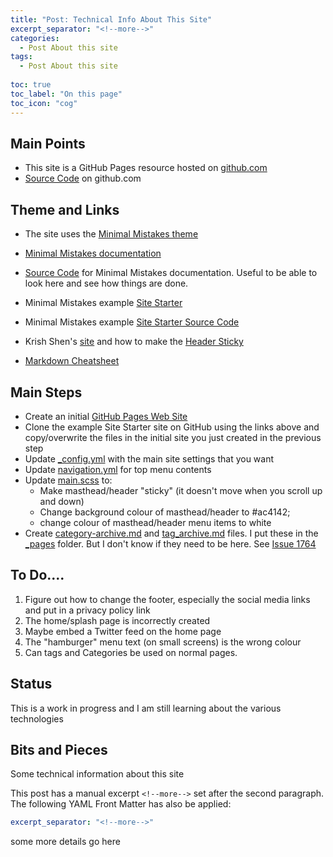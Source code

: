 ```yaml
---
title: "Post: Technical Info About This Site"
excerpt_separator: "<!--more-->"
categories:
  - Post About this site
tags:
  - Post About this site
  
toc: true
toc_label: "On this page"
toc_icon: "cog"  
---
```


## Main Points
* This site is a GitHub Pages resource hosted on [github.com](https://github.com/)
* [Source Code](https://github.com/fitzgera/fitzgera.github.io) on github.com

## Theme and Links
* The site uses the [Minimal Mistakes theme](https://github.com/mmistakes/minimal-mistakes)
* [Minimal Mistakes documentation](https://mmistakes.github.io/minimal-mistakes/docs/quick-start-guide/)
* [Source Code](https://github.com/mmistakes/minimal-mistakes/tree/master/docs) for Minimal Mistakes documentation. Useful to be able to look here and see how things are done.


* Minimal Mistakes example [Site Starter](https://mmistakes.github.io/mm-github-pages-starter/)
* Minimal Mistakes example [Site Starter Source Code](https://github.com/mmistakes/mm-github-pages-starter)

* Krish Shen's [site](https://krisshen.me/) and how to make the [Header Sticky](https://krisshen.me/project_website/how-to-make-header-sticky/)

* [Markdown Cheatsheet](https://github.com/adam-p/markdown-here/wiki/Markdown-Cheatsheet)


## Main Steps
* Create an initial [GitHub Pages Web Site](https://help.github.com/en/github/working-with-github-pages/creating-a-github-pages-site)
* Clone the example Site Starter site on GitHub using the links above and copy/overwrite the files in the  initial site you just created in the previous step
* Update [_config.yml](https://github.com/fitzgera/fitzgera.github.io/blob/master/_config.yml) with the main site settings that you want
* Update [navigation.yml](https://github.com/fitzgera/fitzgera.github.io/blob/master/_data/navigation.yml) for top menu contents 
* Update [main.scss](https://github.com/fitzgera/fitzgera.github.io/blob/master/assets/css/main.scss) to:
  * Make masthead/header "sticky" (it doesn't move when you scroll up and down)
  * Change  background colour of masthead/header to  #ac4142;
  * change colour of masthead/header menu  items to white
* Create [category-archive.md](https://github.com/fitzgera/fitzgera.github.io/blob/master/_pages/category-archive.md) and [tag_archive.md](https://github.com/fitzgera/fitzgera.github.io/blob/master/_pages/tag-archive.md) files. I put these in the [_pages](https://github.com/fitzgera/fitzgera.github.io/tree/master/_pages) folder. But I don't know if they need to be here. See [Issue 1764](https://github.com/mmistakes/minimal-mistakes/issues/1764)



## To Do....
1. Figure out how to change the footer, especially the social media links and put in a privacy policy link
2. The home/splash page is incorrectly created
3. Maybe embed a Twitter feed on the home page
4. The "hamburger" menu text (on small screens) is the wrong colour
5. Can tags and Categories be used on normal pages.

## Status 
This is a work in progress and I am still learning about the various technologies 

## Bits and Pieces

Some technical information about this site
<!--more-->

This post has a manual excerpt `<!--more-->` set after the second paragraph. The following YAML Front Matter has also be applied:

```yaml
excerpt_separator: "<!--more-->"
```

some more details go here
